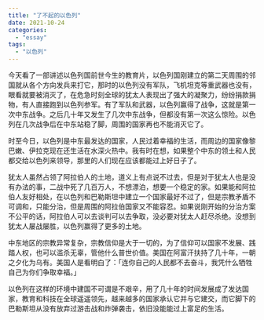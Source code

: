 ```yaml
---
title: "了不起的以色列"
date: 2021-10-24
categories: 
  - "essay"
tags: 
  - "以色列"
---
```


今天看了一部讲述以色列国前世今生的教育片，以色列国刚建立的第二天周围的邻国就从各个方向发兵来打它，那时的以色列没有军队，飞机坦克等重武器也没有，眼看就要被消灭了，在危急时刻全球的犹太人表现出了强大的凝聚力，纷纷捐款捐物，有人直接跑到以色列参军。有了军队和武器，以色列赢得了战争，这就是第一次中东战争。之后几十年又发生了几次中东战争，但都没有第一次这么惊险。以色列在几次战争后在中东站稳了脚，周围的国家再也不能消灭它了。

时至今日，以色列是中东最发达的国家，人民过着幸福的生活，而周边的国家像黎巴嫩、伊拉克现在还生活在水深火热中。我有时在想，如果整个中东的领土和人民都交给以色列来领导，那里的人们现在应该都能过上好日子了。

犹太人虽然占领了阿拉伯人的土地，道义上有点说不过去，但是对于犹太人也是没有办法的事，二战中死了几百万人，不想漂泊，想要一个稳定的家。如果能和阿拉伯人友好相处，在以色列和巴勒斯坦中建立一个国家最好不过了，但是宗教矛盾不可调和，只能分治，但是周围的阿拉伯国家又不能容忍。如果说刚开始的分治方案不公平的话，阿拉伯人可以去谈判可以去争取，没必要对犹太人赶尽杀绝。没想到犹太人屡战屡胜，以色列赢得了更多的土地。

中东地区的宗教异常复杂，宗教信仰是大于一切的，为了信仰可以国家不发展、践踏人权，也可以滥杀无辜，管他什么普世价值。美国在阿富汗扶持了几十年，一朝之夕化为乌有。美国人是看明白了：「连你自己的人民都不去奋斗，我凭什么牺牲自己为你们争取幸福。」

以色列在这样的环境中建国不可谓是不艰辛，用了几十年的时间发展成了发达国家，教育和科技在全球遥遥领先，越来越多的国家承认它并与它建交，而它脚下的巴勒斯坦从没有放弃过游击战和炸弹袭击，依旧没能能过上富足的生活。
